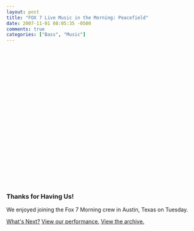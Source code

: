 ```yaml
---
layout: post
title: "FOX 7 Live Music in the Morning: Peacefield"
date: 2007-11-01 08:05:35 -0500
comments: true
categories: ["Bass", "Music"]
---
```

<object width="425" height="355"><param name="movie" value="http://www.youtube.com/v/Fy2H2YaATBU&rel=1&border=0"></param><param name="wmode" value="transparent"></param><embed src="http://www.youtube.com/v/Fy2H2YaATBU&rel=1&border=0" type="application/x-shockwave-flash" wmode="transparent" width="425" height="355"></embed></object>

<h3>Thanks for Having Us!</h3>

<p>We enjoyed joining the Fox 7 Morning crew in Austin, Texas on Tuesday.</p>

<p>
<a href="http://peacefield.info/performances">What's Next?</a>
<a href="http://www.myfoxaustin.com/myfox/pages/InsideFox/Detail?contentId=4779655&version=2&locale=EN-US&layoutCode=VSTY&pageId=5.2.1">
View our performance.</a>
<a href="http://www.myfoxaustin.com/myfox/pages/InsideFox/Detail?contentId=1760094&version=142&locale=EN-US&layoutCode=TSTY&pageId=5.2.1">
View the archive.</a>

</p>
